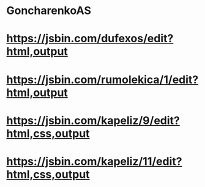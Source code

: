 # GoncharenkoAS
# https://jsbin.com/dufexos/edit?html,output
# https://jsbin.com/rumolekica/1/edit?html,output




# https://jsbin.com/kapeliz/9/edit?html,css,output
# https://jsbin.com/kapeliz/11/edit?html,css,output
